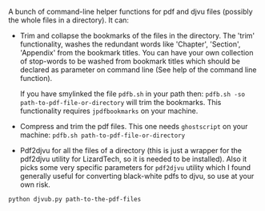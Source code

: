 
A bunch of command-line helper functions for pdf and djvu files (possibly the whole files in a directory). It can:

+ Trim and collapse the bookmarks of the files in the directory. 
  The 'trim' functionality, washes the redundant words like 'Chapter', 'Section', 'Appendix' from the bookmark titles. You can have your own collection of stop-words to be washed from bookmark titles which should be declared as parameter on command line (See help of the command line function).

   If you have smylinked the file `pdfb.sh` in your path then:
   `pdfb.sh -so path-to-pdf-file-or-directory`
   will trim the bookmarks. This functionality requires `jpdfbookmarks` on your machine.

+ Compress and trim the pdf files. This one needs `ghostscript` on your machine:
`pdfb.sh path-to-pdf-file-or-directory`

+ Pdf2djvu for all the files of a directory (this is just a wrapper for the pdf2djvu utility for LizardTech, so it is needed to be installed). Also it picks some very specific parameters for `pdf2djvu` utility which I found generally useful for converting black-white pdfs to djvu, so use at your own risk.

`python djvub.py path-to-the-pdf-files`


